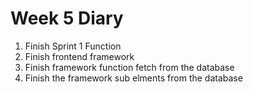 # Week 5 Diary

1. Finish Sprint 1 Function 
2. Finish frontend framework
3. Finish framework function fetch from the database
4. Finish the framework sub elments from the database